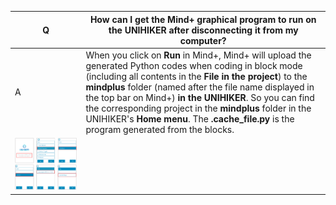 | **Q** | **How can I get the Mind+ graphical program to run on the UNIHIKER after disconnecting it from my computer?** |
| --- | --- |
| A | When you click on **Run** in Mind+, Mind+ will upload the generated Python codes when coding in block mode (including all contents in the **File in the project**) to the **mindplus** folder (named after the file name displayed in the top bar on Mind+) **in the UNIHIKER**. So you can find the corresponding project in the **mindplus** folder in the UNIHIKER's **Home menu**. The **.cache_file.py** is the program generated from the blocks.
![](img/How_can_I_get_the_Mind_graphical_program_to_run_on_the_UNIHIKER_after_disconnecting_it_from_my_computer/1721642052012-7e7826bb-ee74-4184-9720-239389c65c49.png) |


